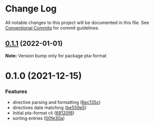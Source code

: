 # Change Log

All notable changes to this project will be documented in this file.
See [Conventional Commits](https://conventionalcommits.org) for commit guidelines.

## [0.1.1](https://github.com/kajyr/pta-tools/compare/pta-format@0.1.0...pta-format@0.1.1) (2022-01-01)

**Note:** Version bump only for package pta-format





# 0.1.0 (2021-12-15)


### Features

* directive parsing and formatting ([6ec135c](https://github.com/kajyr/pta-tools/commit/6ec135cae5b3f4623d9895be13b58835b147a4b0))
* directives date matching ([be559e5](https://github.com/kajyr/pta-tools/commit/be559e5d81aa40cc67c180194d866241e5c751db))
* Initial pta-format cli ([68120f8](https://github.com/kajyr/pta-tools/commit/68120f8c07b2eced9f5a69d20e80f407a14a58da))
* sorting entries ([00fe30a](https://github.com/kajyr/pta-tools/commit/00fe30ab57d2d04ce4da15d86fab332c3551df0d))
